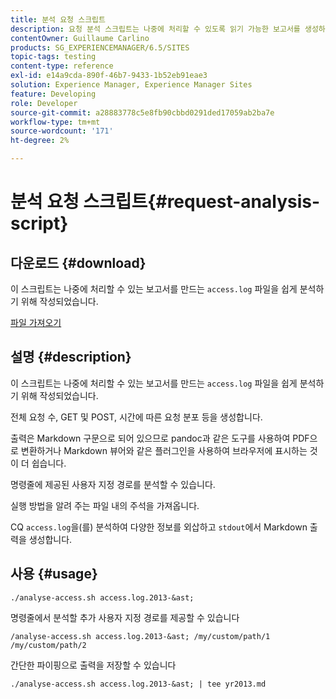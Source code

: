 ```yaml
---
title: 분석 요청 스크립트
description: 요청 분석 스크립트는 나중에 처리할 수 있도록 읽기 가능한 보고서를 생성하는 access.log 파일의 분석을 용이하게 하기 위해 작성됩니다
contentOwner: Guillaume Carlino
products: SG_EXPERIENCEMANAGER/6.5/SITES
topic-tags: testing
content-type: reference
exl-id: e14a9cda-890f-46b7-9433-1b52eb91eae3
solution: Experience Manager, Experience Manager Sites
feature: Developing
role: Developer
source-git-commit: a28883778c5e8fb90cbbd0291ded17059ab2ba7e
workflow-type: tm+mt
source-wordcount: '171'
ht-degree: 2%

---
```


# 분석 요청 스크립트{#request-analysis-script}

## 다운로드 {#download}

이 스크립트는 나중에 처리할 수 있는 보고서를 만드는 `access.log` 파일을 쉽게 분석하기 위해 작성되었습니다.

[파일 가져오기](assets/analyse-access.sh)

## 설명 {#description}

이 스크립트는 나중에 처리할 수 있는 보고서를 만드는 `access.log` 파일을 쉽게 분석하기 위해 작성되었습니다.

전체 요청 수, GET 및 POST, 시간에 따른 요청 분포 등을 생성합니다.

출력은 Markdown 구문으로 되어 있으므로 pandoc과 같은 도구를 사용하여 PDF으로 변환하거나 Markdown 뷰어와 같은 플러그인을 사용하여 브라우저에 표시하는 것이 더 쉽습니다.

명령줄에 제공된 사용자 지정 경로를 분석할 수 있습니다.

실행 방법을 알려 주는 파일 내의 주석을 가져옵니다.

CQ `access.log`을(를) 분석하여 다양한 정보를 외삽하고 `stdout`에서 Markdown 출력을 생성합니다.

## 사용 {#usage}

`./analyse-access.sh access.log.2013-&ast;`

명령줄에서 분석할 추가 사용자 지정 경로를 제공할 수 있습니다

`/analyse-access.sh access.log.2013-&ast; /my/custom/path/1 /my/custom/path/2`

간단한 파이핑으로 출력을 저장할 수 있습니다

`./analyse-access.sh access.log.2013-&ast; | tee yr2013.md`
